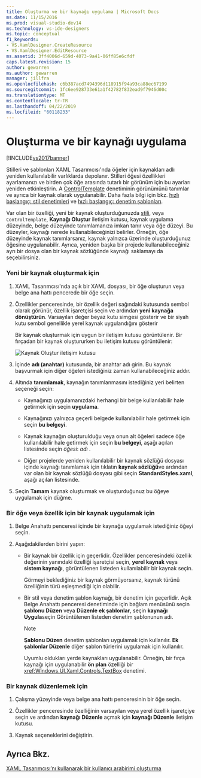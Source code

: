 ```yaml
---
title: Oluşturma ve bir kaynağı uygulama | Microsoft Docs
ms.date: 11/15/2016
ms.prod: visual-studio-dev14
ms.technology: vs-ide-designers
ms.topic: conceptual
f1_keywords:
- VS.XamlDesigner.CreateResource
- VS.XamlDesigner.EditResource
ms.assetid: 3ff4006d-659d-4073-9a41-06ff85e6cfdf
caps.latest.revision: 15
author: gewarren
ms.author: gewarren
manager: jillfra
ms.openlocfilehash: c6b387acd7494396d118915f94a93ca88ec67199
ms.sourcegitcommit: 1fc6ee928733e61a1f42782f832ead9f7946d00c
ms.translationtype: MT
ms.contentlocale: tr-TR
ms.lasthandoff: 04/22/2019
ms.locfileid: "60118233"
---
```

# <a name="how-to-create-and-apply-a-resource"></a>Oluşturma ve bir kaynağı uygulama
[!INCLUDE[vs2017banner](../includes/vs2017banner.md)]

Stilleri ve şablonları XAML Tasarımcısı'nda öğeler için kaynakları adlı yeniden kullanılabilir varlıklarda depolanır. Stilleri öğesi özellikleri ayarlamanızı ve birden çok öğe arasında tutarlı bir görünüm için bu ayarları yeniden etkinleştirin. A [ControlTemplate](http://msdn.microsoft.com/library/windows/apps/windows.ui.xaml.controls.controltemplate.aspx) denetiminin görünümünü tanımlar ve ayrıca bir kaynak olarak uygulanabilir. Daha fazla bilgi için bkz. [hızlı başlangıç: stil denetimleri](http://go.microsoft.com/fwlink/?LinkID=248239) ve [hızlı başlangıç: denetim şablonları](http://go.microsoft.com/fwlink/?LinkID=247982).  
  
 Var olan bir özelliği, yeni bir kaynak oluşturduğunuzda [stili](http://msdn.microsoft.com/library/windows/apps/windows.ui.xaml.style.aspx), veya `ControlTemplate`, **Kaynağı Oluştur** iletişim kutusu, kaynak uygulama düzeyinde, belge düzeyinde tanımlamanıza imkan tanır veya öğe düzeyi. Bu düzeyler, kaynağı nerede kullanabileceğinizi belirler. Örneğin, öğe düzeyinde kaynak tanımlarsanız, kaynak yalnızca üzerinde oluşturduğunuz öğesine uygulanabilir. Ayrıca, yeniden başka bir projede kullanabileceğiniz ayrı bir dosya olan bir kaynak sözlüğünde kaynağı saklamayı da seçebilirsiniz.  
  
### <a name="to-create-a-new-resource"></a>Yeni bir kaynak oluşturmak için  
  
1. XAML Tasarımcısı'nda açık bir XAML dosyası, bir öğe oluşturun veya belge ana hattı pencerede bir öğe seçin.  
  
2. Özellikler penceresinde, bir özellik değeri sağındaki kutusunda sembol olarak görünür, özellik işaretçisi seçin ve ardından **yeni kaynağa dönüştürün**. Varsayılan değer beyaz kutu simgesi gösterir ve bir siyah kutu sembol genellikle yerel kaynak uygulandığını gösterir  
  
     Bir kaynak oluşturmak için uygun bir iletişim kutusu görüntülenir. Bir fırçadan bir kaynak oluştururken bu iletişim kutusu görüntülenir:  
  
     ![Kaynak Oluştur iletişim kutusu](../designers/media/xaml-create-resource.png "xaml_create_resource")  
  
3. İçinde **adı (anahtar)** kutusunda, bir anahtar adı girin. Bu kaynak başvurmak için diğer öğeleri istediğiniz zaman kullanabileceğiniz addır.  
  
4. Altında **tanımlamak**, kaynağın tanımlanmasını istediğiniz yeri belirten seçeneği seçin:  
  
    - Kaynağınızı uygulamanızdaki herhangi bir belge kullanılabilir hale getirmek için seçin **uygulama**.  
  
    - Kaynağınızı yalnızca geçerli belgede kullanılabilir hale getirmek için seçin **bu belgeyi**.  
  
    - Kaynak kaynağın oluşturulduğu veya onun alt öğeleri sadece öğe kullanılabilir hale getirmek için seçin **bu belgeyi**, aşağı açılan listesinde seçin *öğesi*: *adı* .  
  
    - Diğer projelerde yeniden kullanılabilir bir kaynak sözlüğü dosyası içinde kaynağı tanımlamak için tıklatın **kaynak sözlüğü**ve ardından var olan bir kaynak sözlüğü dosyası gibi seçin **StandardStyles.xaml**, aşağı açılan listesinde.  
  
5. Seçin **Tamam** kaynak oluşturmak ve oluşturduğunuz bu öğeye uygulamak için düğme.  
  
### <a name="to-apply-a-resource-to-an-element-or-property"></a>Bir öğe veya özellik için bir kaynak uygulamak için  
  
1. Belge Anahattı penceresi içinde bir kaynağa uygulamak istediğiniz öğeyi seçin.  
  
2. Aşağıdakilerden birini yapın:  
  
   - Bir kaynak bir özellik için geçerlidir. Özellikler penceresindeki özellik değerinin yanındaki özelliği işaretçisi seçin, **yerel kaynak** veya **sistem kaynağı**, görüntülenen listeden kullanılabilir bir kaynak seçin.  
  
      Görmeyi beklediğiniz bir kaynak görmüyorsanız, kaynak türünü özelliğinin türü eşleşmediği için olabilir.  
  
   - Bir stil veya denetim şablon kaynağı, bir denetim için geçerlidir. Açık Belge Anahattı penceresi denetiminde için bağlam menüsünü seçin **şablonu Düzen** veya **Düzenle ek şablonlar**, seçin **kaynağı Uygula**seçin Görüntülenen listeden denetim şablonunun adı.  
  
     > [!NOTE]
     >  **Şablonu Düzen** denetim şablonları uygulamak için kullanılır. **Ek şablonlar Düzenle** diğer şablon türlerini uygulamak için kullanılır.  
  
     Uyumlu oldukları yerde kaynakları uygulanabilir. Örneğin, bir fırça kaynağı için uygulanabilir **ön plan** özelliği bir <xref:Windows.UI.Xaml.Controls.TextBox> denetimi.  
  
### <a name="to-edit-a-resource"></a>Bir kaynak düzenlemek için  
  
1. Çalışma yüzeyinde veya belge ana hattı penceresinin bir öğe seçin.  
  
2. Özellikler penceresinde özelliğinin varsayılan veya yerel özellik işaretçiye seçin ve ardından **kaynağı Düzenle** açmak için **kaynağı Düzenle** iletişim kutusu.  
  
3. Kaynak seçeneklerini değiştirin.  
  
## <a name="see-also"></a>Ayrıca Bkz.  
 [XAML Tasarımcısı’nı kullanarak bir kullanıcı arabirimi oluşturma](../designers/creating-a-ui-by-using-xaml-designer-in-visual-studio.md)
